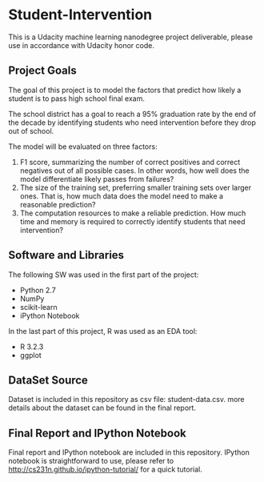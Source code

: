 # Student-Intervention
This is a Udacity machine learning nanodegree project deliverable, please use in accordance with Udacity honor code.

## Project Goals
The goal of this project is to model the factors that predict how likely a student is to pass high school final exam.

The school district has a goal to reach a 95% graduation rate by the end of the decade by identifying students who need intervention before they drop out of school.

The model will be evaluated on three factors:

1. F1 score, summarizing the number of correct positives and correct negatives out of all possible cases. In other words, how well does the model differentiate likely passes from failures?
2. The size of the training set, preferring smaller training sets over larger ones. That is, how much data does the model need to make a reasonable prediction?
3. The computation resources to make a reliable prediction. How much time and memory is required to correctly identify students that need intervention?

## Software and Libraries
The following SW was used in the first part of the project:
* Python 2.7
* NumPy
* scikit-learn
* iPython Notebook

In the last part of this project, R was used as an EDA tool:
* R 3.2.3
* ggplot

## DataSet Source
Dataset is included in this repository as csv file: student-data.csv. more details about the dataset can be found in the final report.

## Final Report and IPython Notebook
Final report and IPython notebook are included in this repository. IPython notebook is straightforward to use, please refer to http://cs231n.github.io/ipython-tutorial/ for a quick tutorial.

